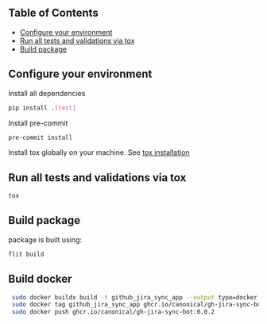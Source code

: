## Table of Contents

<!-- toc -->

- [Configure your environment](#configure-your-environment)
- [Run all tests and validations via tox](#run-all-tests-and-validations-via-tox)
- [Build package](#build-package)

<!-- tocstop -->

## Configure your environment
Install all dependencies
```bash
pip install .[test]
```

Install pre-commit
```bash
pre-commit install
```

Install tox globally on your machine. See [tox installation](https://tox.wiki/en/latest/install.html)

## Run all tests and validations via tox
```bash
tox
```


## Build package
package is built using:
```bash
flit build
```

## Build docker
```bash
 sudo docker buildx build -t github_jira_sync_app --output type=docker .
 sudo docker tag github_jira_sync_app ghcr.io/canonical/gh-jira-sync-bot:0.0.2
 sudo docker push ghcr.io/canonical/gh-jira-sync-bot:0.0.2
```